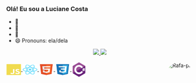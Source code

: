 ### Olá! Eu sou a Luciane Costa 


- 🔭 
- 🌱 
- 💬 
- 😄 Pronouns: ela/dela

<div align="center">
  <a href="">
  <img height="180em" src="https://github-readme-stats.vercel.app/api?username=LucianeC&show_icons=true&theme=dark&include_all_commits=true&count_private=true"/>
  <img height="180em" src="https://github-readme-stats.vercel.app/api/top-langs/?username=LucianeC&layout=compact&langs_count=7&theme=dark"/>
</div>
  
 <div style="display: inline_block"><br>
  <img align="center" alt="Lucy-Js" height="30" width="40" src="https://raw.githubusercontent.com/devicons/devicon/master/icons/javascript/javascript-plain.svg">
  
  <img align="center" alt="Lucy-React" height="30" width="40" src="https://raw.githubusercontent.com/devicons/devicon/master/icons/react/react-original.svg">
  <img align="center" alt="Lucy-HTML" height="30" width="40" src="https://raw.githubusercontent.com/devicons/devicon/master/icons/html5/html5-original.svg">
  <img align="center" alt="Lucy-CSS" height="30" width="40" src="https://raw.githubusercontent.com/devicons/devicon/master/icons/css3/css3-original.svg">
  
  <img align="center" alt="Lucy-Csharp" height="40" width="40" src="https://raw.githubusercontent.com/devicons/devicon/master/icons/csharp/csharp-original.svg">
   <img align="right" alt="Rafa-pic" height="250" style="border-radius:90px;" src="https://raw.githubusercontent.com/eladioclaudio/eladioclaudio/main/assets/lotie/pc.gif">
</div>
</div>
  
  ##

 
